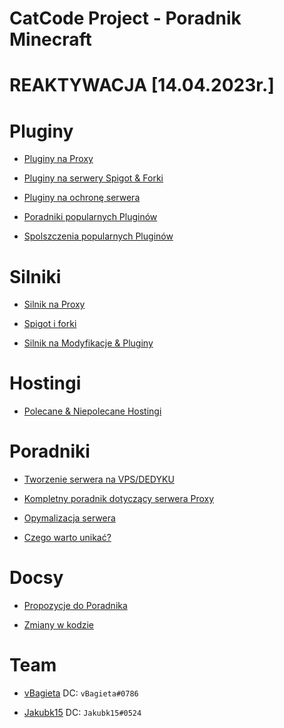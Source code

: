 
# CatCode Project - Poradnik Minecraft

# REAKTYWACJA [14.04.2023r.]


# Pluginy

- [Pluginy na Proxy](https://github.com/vBagieta/CatCode-DOCS/blob/main/Pluginy/pluginy-proxy-hub.md)

- [Pluginy na serwery Spigot & Forki](https://github.com/vBagieta/CatCode-DOCS/blob/main/Pluginy/pluginy-spigot.md)

- [Pluginy na ochronę serwera](https://github.com/vBagieta/Minecraft/blob/main/Pluginy/pluginy-ochrona.md)

- [Poradniki popularnych Pluginów](https://github.com/vBagieta/Minecraft/blob/main/Poradniki/poradnik-popularnych-plg.md)

- [Spolszczenia popularnych Pluginów](https://github.com/vBagieta/Minecraft/blob/main/Pluginy/Spolszczenia/spolszczenia.md)

# Silniki

- [Silnik na Proxy](https://github.com/vBagieta/Minecraft/blob/main/Silniki/silnik-proxy.md)

- [Spigot i forki](https://github.com/vBagieta/Minecraft/blob/main/Silniki/silnik.md)

- [Silnik na Modyfikacje & Pluginy](https://github.com/vBagieta/Minecraft/blob/main/Silniki/silnik-mody.md)


# Hostingi

- [Polecane & Niepolecane Hostingi](https://github.com/vBagieta/Minecraft/blob/main/Hostingi/polecane_hostingi.md)

# Poradniki

- [Tworzenie serwera na VPS/DEDYKU](https://github.com/Jakubk15/poradnik-minecraft)

- [Kompletny poradnik dotyczący serwera Proxy](https://github.com/vBagieta/CatCode-DOCS/blob/main/Poradniki/proxy.md)

- [Opymalizacja serwera](https://github.com/vBagieta/CatCode-DOCS/blob/main/Poradniki/optymalizacja.md)

- [Czego warto unikać?](https://github.com/vBagieta/Minecraft/blob/main/Poradniki/warto-unikac.md)

# Docsy

- [Propozycje do Poradnika](https://github.com/vBagieta/Minecraft/issues)

- [Zmiany w kodzie](https://github.com/vBagieta/Minecraft/pulls)

# Team

- [vBagieta](https://github.com/vBagieta/) DC: `vBagieta#0786`

- [Jakubk15](https://github.com/Jakubk15/) DC: `Jakubk15#0524`
